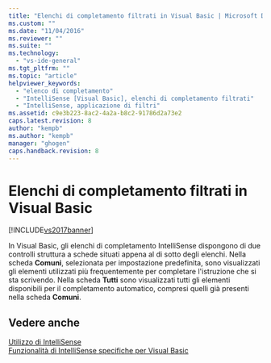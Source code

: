 ```yaml
---
title: "Elenchi di completamento filtrati in Visual Basic | Microsoft Docs"
ms.custom: ""
ms.date: "11/04/2016"
ms.reviewer: ""
ms.suite: ""
ms.technology: 
  - "vs-ide-general"
ms.tgt_pltfrm: ""
ms.topic: "article"
helpviewer_keywords: 
  - "elenco di completamento"
  - "IntelliSense [Visual Basic], elenchi di completamento filtrati"
  - "IntelliSense, applicazione di filtri"
ms.assetid: c9e3b223-8ac2-4a2a-b8c2-91786d2a73e2
caps.latest.revision: 8
author: "kempb"
ms.author: "kempb"
manager: "ghogen"
caps.handback.revision: 8
---
```

# Elenchi di completamento filtrati in Visual Basic
[!INCLUDE[vs2017banner](../code-quality/includes/vs2017banner.md)]

In Visual Basic, gli elenchi di completamento IntelliSense dispongono di due controlli struttura a schede situati appena al di sotto degli elenchi.  Nella scheda **Comuni**, selezionata per impostazione predefinita, sono visualizzati gli elementi utilizzati più frequentemente per completare l'istruzione che si sta scrivendo.  Nella scheda **Tutti** sono visualizzati tutti gli elementi disponibili per il completamento automatico, compresi quelli già presenti nella scheda **Comuni**.  
  
## Vedere anche  
 [Utilizzo di IntelliSense](../ide/using-intellisense.md)   
 [Funzionalità di IntelliSense specifiche per Visual Basic](../ide/visual-basic-specific-intellisense.md)